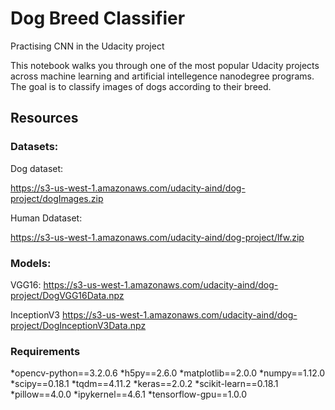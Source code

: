 # Dog Breed Classifier

Practising CNN in the Udacity project

This notebook walks you through one of the most popular Udacity projects across machine learning and artificial intellegence nanodegree programs. The goal is to classify images of dogs according to their breed. 

## Resources

   ### Datasets:
   
   Dog dataset:
   
  https://s3-us-west-1.amazonaws.com/udacity-aind/dog-project/dogImages.zip
   
  Human Ddataset:
  
  https://s3-us-west-1.amazonaws.com/udacity-aind/dog-project/lfw.zip
   
  ### Models:
  
  VGG16:
  https://s3-us-west-1.amazonaws.com/udacity-aind/dog-project/DogVGG16Data.npz
  
  InceptionV3
  https://s3-us-west-1.amazonaws.com/udacity-aind/dog-project/DogInceptionV3Data.npz

### Requirements
   *opencv-python==3.2.0.6
   *h5py==2.6.0
   *matplotlib==2.0.0
   *numpy==1.12.0
   *scipy==0.18.1
   *tqdm==4.11.2
   *keras==2.0.2
   *scikit-learn==0.18.1
   *pillow==4.0.0
   *ipykernel==4.6.1
   *tensorflow-gpu==1.0.0

